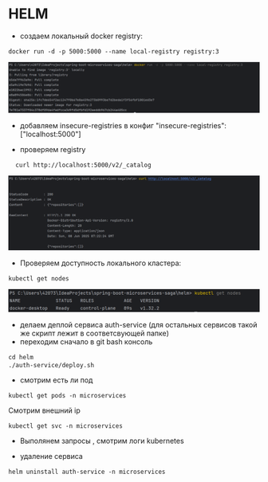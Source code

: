 # HELM

* создаем локальный docker registry:

```shell
docker run -d -p 5000:5000 --name local-registry registry:3
```
![helm_1.png](helm_1.png)

* добавляем insecure-registries в конфиг
  "insecure-registries": ["localhost:5000"]

* проверяем registry
```shell
  curl http://localhost:5000/v2/_catalog
```
![helm_2.png](helm_2.png)

* Проверяем доступность локального кластера:

```shell
kubectl get nodes
```
![helm_3.png](helm_3.png)

* делаем деплой сервиса auth-service (для остальных сервисов такой же скрипт лежит в соответсвующей папке)
* переходим сначало в git bash консоль
```shell
cd helm
./auth-service/deploy.sh
```

* смотрим есть ли под
```shell
kubectl get pods -n microservices

```
Смотрим внешний ip
```shell
kubectl get svc -n microservices
```


* Выполянем запросы , смотрим логи kubernetes


* удаление сервиса
```shell
helm uninstall auth-service -n microservices
```
